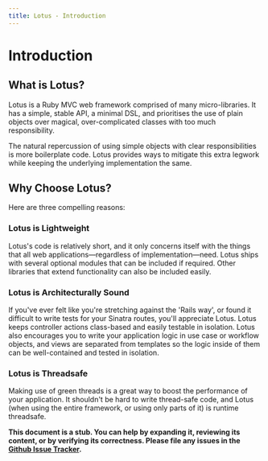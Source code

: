 ```yaml
---
title: Lotus - Introduction
---
```


# Introduction

## What is Lotus?

Lotus is a Ruby MVC web framework comprised of many micro-libraries. It has a
simple, stable API, a minimal DSL, and prioritises the use of plain objects over
magical, over-complicated classes with too much responsibility.

The natural repercussion of using simple objects with clear responsibilities
is more boilerplate code. Lotus provides ways to mitigate
this extra legwork while keeping the underlying implementation the same.

## Why Choose Lotus?

Here are three compelling reasons:

### Lotus is Lightweight

Lotus's code is relatively short, and it only concerns itself with the things
that all web applications&mdash;regardless of implementation&mdash;need.
Lotus ships with several optional modules that can be included if required.
Other libraries that extend functionality can also be included easily.

### Lotus is Architecturally Sound

If you've ever felt like you're stretching against the 'Rails way', or found
it difficult to write tests for your Sinatra routes, you'll appreciate Lotus.
Lotus keeps controller actions class-based and easily testable in isolation.
Lotus also encourages you to write your application logic in use case or
workflow objects, and views are separated from templates so the logic inside
of them can be well-contained and tested in isolation.

### Lotus is Threadsafe

Making use of green threads is a great way to boost the performance of your
application. It shouldn't be hard to write thread-safe code, and Lotus (when
using the entire framework, or using only parts of it) is runtime threadsafe.

**This document is a stub. You can help by expanding it, reviewing its content,
or by verifying its correctness. Please file any issues in the
[Github Issue Tracker](https://github.com/lotus/docs/issues).**
